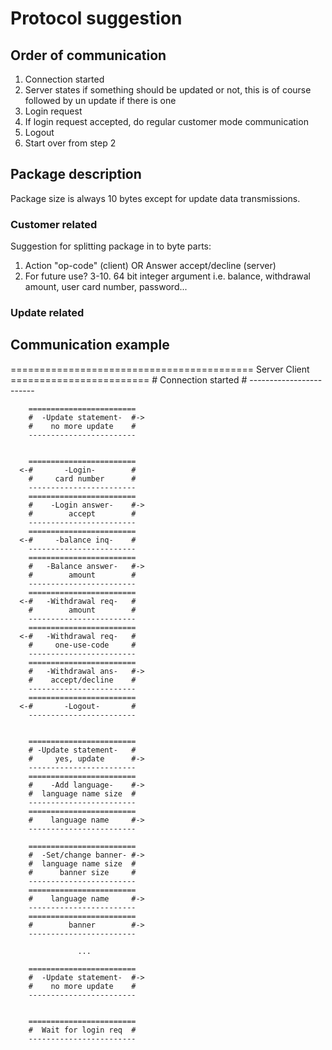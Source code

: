 # Protocol suggestion
## Order of communication
1. Connection started
2. Server states if something should be updated or not,
  this is of course followed by un update if there is one
3. Login request
4. If login request accepted, do regular customer mode 
   communication
5. Logout
6. Start over from step 2

## Package description
Package size is always 10 bytes except for update data
transmissions.
### Customer related
Suggestion for splitting package in to byte parts:
1. Action "op-code" (client) OR Answer accept/decline (server)
2. For future use?
3-10. 64 bit integer argument i.e. balance, withdrawal amount,
      user card number, password...

### Update related

## Communication example
==========================================
Server                              Client
        ========================
        #  Connection started  #
        ------------------------

        ========================
        #  -Update statement-  #->
        #    no more update    #
        ------------------------

        
        ========================
      <-#       -Login-        #
        #     card number      #
        ------------------------
        ========================
        #    -Login answer-    #->
        #        accept        #
        ------------------------
        ========================
      <-#     -balance inq-    #
        ------------------------
        ========================
        #   -Balance answer-   #->
        #        amount        #
        ------------------------
        ========================
      <-#   -Withdrawal req-   #
        #        amount        #
        ------------------------
        ========================
      <-#   -Withdrawal req-   #
        #     one-use-code     #
        ------------------------
        ========================
        #   -Withdrawal ans-   #->
        #    accept/decline    #
        ------------------------
        ========================
      <-#       -Logout-       #
        ------------------------
        
        
        ========================
        # -Update statement-   #
        #     yes, update      #->
        ------------------------
        ========================
        #    -Add language-    #->
        #  language name size  #
        ------------------------
        ========================
        #    language name     #->
        ------------------------
        
        ========================
        #  -Set/change banner- #->
        #  language name size  #
        #      banner size     # 
        ------------------------
        ========================
        #    language name     #->
        ------------------------
        ========================
        #        banner        #->
        ------------------------

                   ...

        ========================
        #  -Update statement-  #->
        #    no more update    #
        ------------------------


        ========================
        #  Wait for login req  #
        ------------------------


